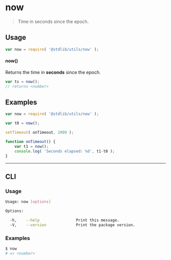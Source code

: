 # now

> Time in seconds since the epoch.


<section class="usage">

## Usage

``` javascript
var now = require( '@stdlib/utils/now' );
```

#### now()

Returns the time in __seconds__ since the epoch.

``` javascript
var ts = now();
// returns <number>
```

</section>

<!-- /.usage -->


<section class="examples">

## Examples

``` javascript
var now = require( '@stdlib/utils/now' );

var t0 = now();

setTimeout( onTimeout, 2000 );

function onTimeout() {
    var t1 = now();
    console.log( 'Seconds elapsed: %d', t1-t0 );
}
```

</section>

<!-- /.examples -->


---

<section class="cli">

## CLI


<section class="usage">

### Usage

``` bash
Usage: now [options]

Options:

  -h,    --help                Print this message.
  -V,    --version             Print the package version.
```

</section>

<!-- /.usage -->


<section class="notes">

</section>

<!-- /.notes -->


<section class="examples">

### Examples

``` bash
$ now
# => <number>
```

</section>

<!-- /.examples -->

</section>

<!-- /.cli -->


<section class="links">

</section>

<!-- /.links -->
